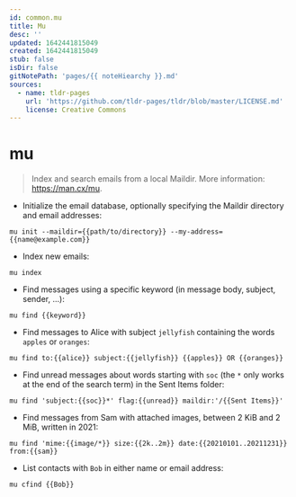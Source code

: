 ```yaml
---
id: common.mu
title: Mu
desc: ''
updated: 1642441815049
created: 1642441815049
stub: false
isDir: false
gitNotePath: 'pages/{{ noteHiearchy }}.md'
sources:
  - name: tldr-pages
    url: 'https://github.com/tldr-pages/tldr/blob/master/LICENSE.md'
    license: Creative Commons
---
```

# mu

> Index and search emails from a local Maildir.
> More information: <https://man.cx/mu>.

- Initialize the email database, optionally specifying the Maildir directory and email addresses:

`mu init --maildir={{path/to/directory}} --my-address={{name@example.com}}`

- Index new emails:

`mu index`

- Find messages using a specific keyword (in message body, subject, sender, ...):

`mu find {{keyword}}`

- Find messages to Alice with subject `jellyfish` containing the words `apples` or `oranges`:

`mu find to:{{alice}} subject:{{jellyfish}} {{apples}} OR {{oranges}}`

- Find unread messages about words starting with `soc` (the `*` only works at the end of the search term) in the Sent Items folder:

`mu find 'subject:{{soc}}*' flag:{{unread}} maildir:'/{{Sent Items}}'`

- Find messages from Sam with attached images, between 2 KiB and 2 MiB, written in 2021:

`mu find 'mime:{{image/*}} size:{{2k..2m}} date:{{20210101..20211231}} from:{{sam}}`

- List contacts with `Bob` in either name or email address:

`mu cfind {{Bob}}`

